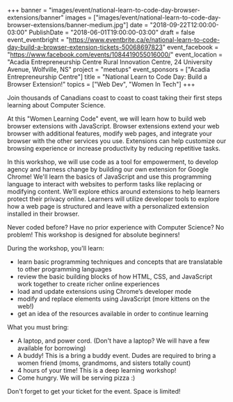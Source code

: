 +++
banner = "images/event/national-learn-to-code-day-browser-extensions/banner"
images = ["images/event/national-learn-to-code-day-browser-extensions/banner-medium.jpg"]
date = "2018-09-22T12:00:00-03:00"
PublishDate = "2018-06-01T19:00:00-03:00"
draft = false
event_eventbright = "https://www.eventbrite.ca/e/national-learn-to-code-day-build-a-browser-extension-tickets-50068697823"
event_facebook = "https://www.facebook.com/events/1084419055016000/"
event_location = "Acadia Entrepreneurship Centre Rural Innovation Centre, 24 University Avenue, Wolfville, NS"
project = "meetups"
event_sponsors = ["Acadia Entrepreneurship Centre"]
title = "National Learn to Code Day: Build a Browser Extension!"
topics = ["Web Dev", "Women In Tech"]
+++

Join thousands of Canadians coast to coast to coast taking their first steps learning about Computer Science.

At this "Women Learning Code" event, we will learn how to build web browser extensions with JavaScript. Browser extensions extend your web browser with additional features, modify web pages, and integrate your browser with the other services you use.  Extensions can help customize our browsing experience or increase productivity by reducing repetitive tasks. 

In this workshop, we will use code as a tool for empowerment, to develop agency and harness change by building our own extension for Google Chrome!  We'll learn the basics of JavaScript and use this programming language to interact with websites to perform tasks like replacing or modifying content. We’ll explore ethics around extensions to help learners protect their privacy online. Learners will utilize developer tools to explore how a web page is structured and leave with a personalized extension installed in their browser. 

Never coded before? Have no prior experience with Computer Science? No problem! This workshop is designed for absolute beginners!

During the workshop, you'll learn:

* learn basic programming techniques and concepts that are translatable to other programming languages
* review the basic building blocks of how HTML, CSS, and JavaScript work together to create richer online experiences
* load and update extensions using Chrome’s developer mode
* modify and replace elements using JavaScript (more kittens on the web!)
* get an idea of the resources available in order to continue learning


What you must bring:

* A laptop, and power cord. (Don't have a laptop? We will have a few available for borrowing)
* A buddy!  This is a bring a buddy event.  Dudes are required to bring a women friend (moms, grandmoms, and sisters totally count)
* 4 hours of your time!  This is a deep learning workshop!
* Come hungry.  We will be serving pizza :) 

Don't forget to get your ticket for the event. Space is limited! 


